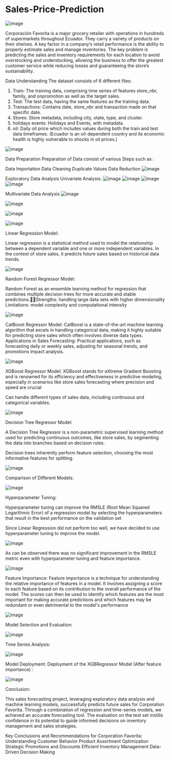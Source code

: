# Sales-Price-Prediction

![image](https://github.com/shikharp1/Store-Sales-Forecasting/assets/64658989/d12e737c-1a9c-47b0-9525-3516c2a05a11)

Corporación Favorita is a major grocery retailer with operations in hundreds of supermarkets throughout Ecuador. They carry a variety of products on their shelves. 
A key factor in a company’s retail performance is the ability to properly estimate sales and manage inventories. The key problem is predicting the sales and inventory requirements for each location to avoid overstocking and understocking, allowing the business to offer the greatest customer service while reducing losses and guaranteeing the store’s sustainability.

Data Understanding
The dataset consists of 6 different files:
1.  Train: The training data, comprising time series of features   store_nbr, family, and onpromotion as well as the target sales.
2.  Test: The test data, having the same features as the training data.
3. Transactions: Contains date, store_nbr and transaction made on that specific date.
4. Stores: Store metadata, including city, state, type, and cluster.
5. holidays events: Holidays and Events, with metadata.
6. oil: Daily oil price which includes values during both the train and test data timeframes. (Ecuador is an oil-dependent country and its economic health is highly vulnerable to shocks in oil prices.)

![image](https://github.com/shikharp1/Store-Sales-Forecasting/assets/64658989/b76ae93f-bcc4-49d4-99b9-d3e3c72111ba)

Data Preparation
Preparation of Data consist of various Steps such as :

Data Importation
Data Cleaning
Duplicate Values
Data Reduction
![image](https://github.com/shikharp1/Store-Sales-Forecasting/assets/64658989/6270797c-47b4-4f6c-ab32-852aea6d0fc2)

Exploratory Data Analysis
Univariate Analysis:
![image](https://github.com/shikharp1/Store-Sales-Forecasting/assets/64658989/032b781d-7274-45c6-86d3-c3e06c57d002)
![image](https://github.com/shikharp1/Store-Sales-Forecasting/assets/64658989/c12f4d45-3b05-49cd-acd1-32c677b4c30f)
![image](https://github.com/shikharp1/Store-Sales-Forecasting/assets/64658989/1f9eb3a3-0017-4c6a-957e-0d46f6dfb26f)
![image](https://github.com/shikharp1/Store-Sales-Forecasting/assets/64658989/da3d50b4-09f1-469b-ab56-c4bea09cb5c0)

Multivariate Data Analysis
![image](https://github.com/shikharp1/Store-Sales-Forecasting/assets/64658989/1373a1f8-3727-4ff8-ad1b-0578f14ae13d)

![image](https://github.com/shikharp1/Store-Sales-Forecasting/assets/64658989/7597ccca-9884-4dd7-9c1f-6457b8c4ed4c)

![image](https://github.com/shikharp1/Store-Sales-Forecasting/assets/64658989/d274d205-c739-468f-ad3d-b0a4d6c5dfd0)

![image](https://github.com/shikharp1/Store-Sales-Forecasting/assets/64658989/f63d910c-69a3-4480-ad29-b00bf24103fa)

Linear Regression Model:  

Linear regression is a statistical method used to model the relationship between a dependent variable and one or more independent variables. 
In the context of store sales, it predicts future sales based on historical data trends.

![image](https://github.com/shikharp1/Store-Sales-Forecasting/assets/64658989/0b549083-0684-4835-b518-1ad64a73eceb)

Random Forest Regressor Model:

Random Forest as an ensemble learning method for regression that combines multiple decision trees for more accurate and stable predictions.Strengths:  handling large data sets with higher dimensionality 
Limitations: model complexity and computational intensity


![image](https://github.com/shikharp1/Store-Sales-Forecasting/assets/64658989/f8784918-612c-40bc-bed5-f36cfc085540)

CatBoost Regressor Model:
CatBoost is a state-of-the-art machine learning algorithm that excels in handling categorical data, making it highly suitable for predicting store sales which often involves diverse data types.
Applications in Sales Forecasting: Practical applications, such as forecasting daily or weekly sales, adjusting for seasonal trends, and promotions impact analysis.

![image](https://github.com/shikharp1/Store-Sales-Forecasting/assets/64658989/7636ece1-1ada-4580-9c23-4bc287c49b3c)

XGBoost Regressor Model:
XGBoost stands for eXtreme Gradient Boosting and is renowned for its efficiency and effectiveness in predictive modeling, especially in scenarios like store sales forecasting where precision and speed are crucial

Can handle different types of sales data, including continuous and categorical variables.

![image](https://github.com/shikharp1/Store-Sales-Forecasting/assets/64658989/8797dbb1-cfb9-4fdc-ad8d-14f8dd7a592e)

Decision Tree Regressor Model:

A Decision Tree Regressor is a non-parametric supervised learning method used for predicting continuous outcomes, like store sales, by segmenting the data into branches based on decision rules.

Decision trees inherently perform feature selection, choosing the most informative features for splitting.

![image](https://github.com/shikharp1/Store-Sales-Forecasting/assets/64658989/209c6e50-0ec0-4eb4-9d04-25a355e2f58f)

Comparison of Different Models:

![image](https://github.com/shikharp1/Store-Sales-Forecasting/assets/64658989/167d5687-625f-45ce-8b00-948e26a75c1c)

Hyperparameter Tuning:

Hyperparameter tuning can improve the RMSLE (Root Mean Squared Logarithmic Error) of a regression model by selecting the hyperparameters that result in the best performance on the validation set

Since Linear Regression did not perform too well, we have decided to use hyperparameter tuning to improve the model. 

![image](https://github.com/shikharp1/Store-Sales-Forecasting/assets/64658989/52c925d1-3f3c-4a5a-8f3b-e0760428c925)

As can be observed there was no significant improvement in the RMSLE metric even with hyperparameter tuning and feature importance. 

![image](https://github.com/shikharp1/Store-Sales-Forecasting/assets/64658989/217ede32-3d45-430e-a26b-972ed5d1af02)

Feature Importance:
Feature importance is a technique for understanding the relative importance of features in a model. It involves assigning a score to each feature based on its contribution to the overall performance of the model. The scores can then be used to identify which features are the most important for making accurate predictions and which features may be redundant or even detrimental to the model's performance

![image](https://github.com/shikharp1/Store-Sales-Forecasting/assets/64658989/01fd83ac-7c95-49a8-80b4-e7e84b14d446)

Model Selection and Evaluation:

![image](https://github.com/shikharp1/Store-Sales-Forecasting/assets/64658989/4af0969c-7e6a-48b9-81f6-0a339400a783)

Time Series Analysis:

![image](https://github.com/shikharp1/Store-Sales-Forecasting/assets/64658989/ecf0f321-02eb-4cdf-9f6a-d767a670e565)


Model Deployment:
Deployment of the XGBRegressor Model (After feature importance) : 

![image](https://github.com/shikharp1/Store-Sales-Forecasting/assets/64658989/f2d6557d-259e-4acb-ae8f-e9404996bac9)

Conclusion:

This sales forecasting project, leveraging exploratory data analysis and machine learning models, successfully predicts future sales for Corporation Favorita. Through a combination of regression and time-series models, we achieved an accurate forecasting tool. The evaluation on the test set instills confidence in its potential to guide informed decisions on inventory management and sales strategies.

Key Conclusions and Recommendations for Corporation Favorita:
Understanding Customer Behavior
Product Assortment Optimization
Strategic Promotions and Discounts
Efficient Inventory Management
Data-Driven Decision Making






















